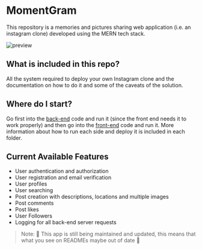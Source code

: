 # MomentGram

This repository is a memories and pictures sharing web application (i.e. an instagram clone) developed using the MERN tech stack.

![preview](./Preview.gif)

## What is included in this repo?

All the system required to deploy your own Instagram clone and the documentation on how to do it and some of the caveats of the solution.

## Where do I start?

Go first into the [back-end](https://github.com/FedericoBonel/momentgram/tree/master/server) code and run it (since the front end needs it to work properly) and then go into the [front-end](https://github.com/FedericoBonel/momentgram/tree/master/client) code and run it.
More information about how to run each side and deploy it is included in each folder.

## Current Available Features

* User authentication and authorization
* User registration and email verification
* User profiles
* User searching
* Post creation with descriptions, locations and multiple images
* Post comments
* Post likes
* User Followers
* Logging for all back-end server requests

> Note: 👷 This app is still being maintained and updated, this means that what you see on READMEs maybe out of date 👷
